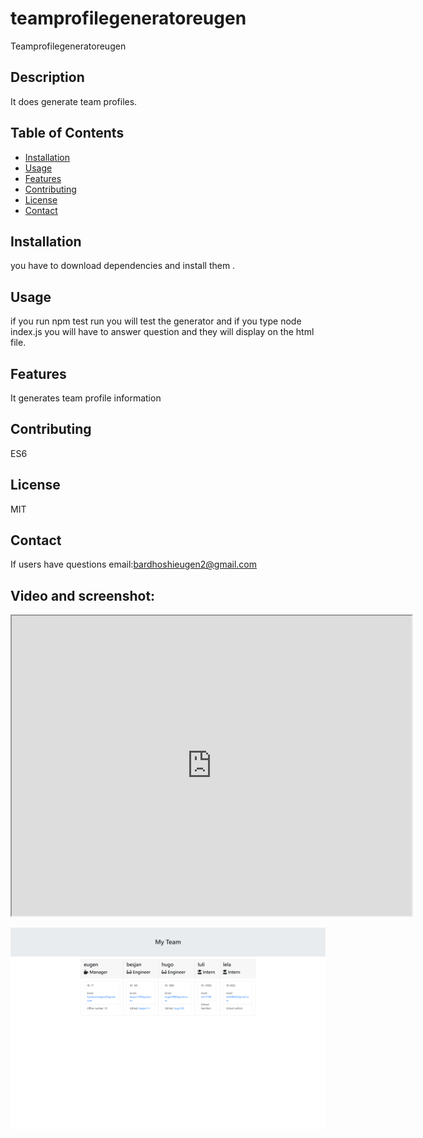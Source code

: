 # teamprofilegeneratoreugen

Teamprofilegeneratoreugen

## Description
It does generate team profiles.
## Table of Contents
- [Installation](#installation)
- [Usage](#usage)
- [Features](#features)
- [Contributing](#contributing)
- [License](#license)
- [Contact](#contact)

## Installation
you have to download dependencies and install them .
## Usage
if you run npm test run you will test the generator and if you type node index.js you will have to answer question and they will display on the html file.

## Features
It generates team profile information
## Contributing
ES6 

## License
MIT

## Contact
If users have questions  email:bardhoshieugen2@gmail.com
## Video and screenshot:
<iframe src="https://drive.google.com/file/d/1o_9hxUHjurn0Afb2prReBD6oozBBLRvE/preview" width="640" height="480"></iframe>

![alt text](<127.0.0.1_5500_starter_output_team.html (4).png>)











